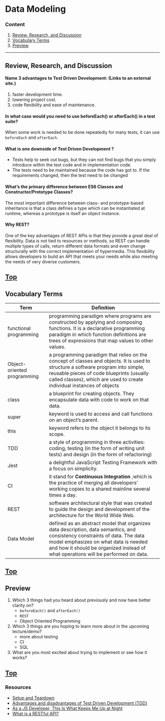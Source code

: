 # Data Modeling  

### Content
1. [Review, Research, and Discussion](#review-research-and-discussion)
1. [Vocabulary Terms](#vocabulary-terms)
1. [Preview](#preview)

---
## Review, Research, and Discussion  
#### Name 3 advantages to Test Driven Development: (Links to an external site.)
1. faster development time.
1. lowering project cost.
1. code flexibility and ease of maintenance.
#### In what case would you need to use beforeEach() or afterEach() in a test suite?
When some work is needed to be done repeatedly for many tests, it can use `beforeEach` and `afterEach`.  
#### What is one downside of Test Driven Development ?
- Tests help to seek out bugs, but they can not find bugs that you simply introduce within the test code and in implementation code.  
- The tests need to be maintained because the code has got to. If the requirements changed, then the test need to be changed   
#### What’s the primary difference between ES6 Classes and Constructor/Prototype Classes?  
The most important difference between class- and prototype-based inheritance is that a class defines a type which can be instantiated at runtime, whereas a prototype is itself an object instance.  
#### Why REST?  
One of the key advantages of REST APIs is that they provide a great deal of flexibility. Data is not tied to resources or methods, so REST can handle multiple types of calls, return different data formats and even change structurally with the correct implementation of hypermedia. This flexibility allows developers to build an API that meets your needs while also meeting the needs of very diverse customers.   
  
[Top](#data-modeling) 
---
## Vocabulary Terms  
Term | Definition
--- | ---
functional programming | programming paradigm where programs are constructed by applying and composing functions. It is a declarative programming paradigm in which function definitions are trees of expressions that map values to other values.
Object-oriented programming | a programming paradigm that relies on the concept of classes and objects. It is used to structure a software program into simple, reusable pieces of code blueprints (usually called classes), which are used to create individual instances of objects
class | a blueprint for creating objects. They encapsulate data with code to work on that data.
super | keyword is used to access and call functions on an object’s parent.
this | keyword refers to the object it belongs to its scope.
TDD | a style of programming in three activities: coding, testing (in the form of writing unit tests) and design (in the form of refactoring)
Jest | a delightful JavaScript Testing Framework with a focus on simplicity.
CI | it stand for **Continuous Integration** ,which is the practice of merging all developers’ working copies to a shared mainline several times a day.  
REST | software architectural style that was created to guide the design and development of the architecture for the World Wide Web.
Data Model | defined as an abstract model that organizes data description, data semantics, and consistency constraints of data. The data model emphasizes on what data is needed and how it should be organized instead of what operations will be performed on data.  
  
[Top](#data-modeling)
---
## Preview  
1. Which 3 things had you heard about previously and now have better clarity on?  
    -  `beforeEach()` and `afterEach()`
    -  `REST`
    -  Object Oriented Programming
1. Which 3 things are you hoping to learn more about in the upcoming lecture/demo?  
    - more about testing
    - CI
    - SQL
1. What are you most excited about trying to implement or see how it works?  

[Top](#data-modeling)
---
### Resources  
- [Setup and Teardown](https://jestjs.io/docs/setup-teardown)
- [Advantages and disadvantages of Test Driven Development (TDD)](https://www.geeksforgeeks.org/advantages-and-disadvantages-of-test-driven-development-tdd/)
- [As a JS Developer, This Is What Keeps Me Up at Night](https://www.toptal.com/javascript/es6-class-chaos-keeps-js-developer-up)  
- [What is a RESTful API?](https://www.mulesoft.com/resources/api/restful-api)
